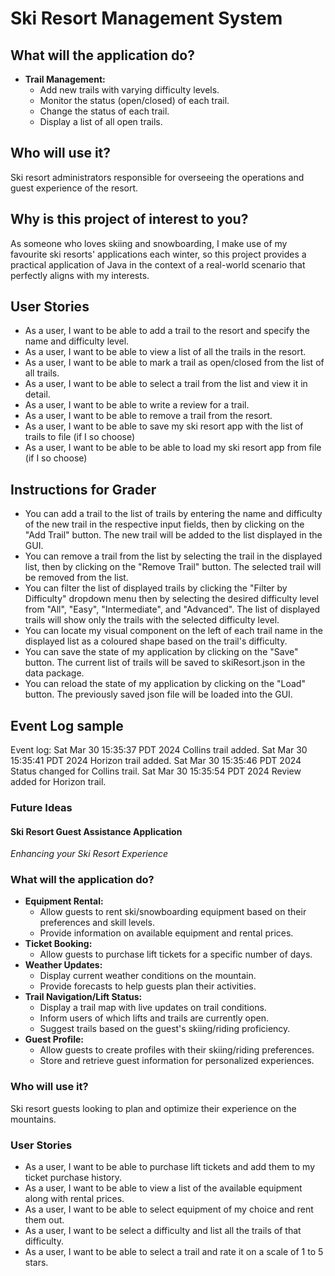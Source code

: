 # Ski Resort Management System

## **What will the application do?**
- **Trail Management:**
  - Add new trails with varying difficulty levels.
  - Monitor the status (open/closed) of each trail.
  - Change the status of each trail.
  - Display a list of all open trails.

## **Who will use it?**

Ski resort administrators responsible for overseeing the operations and guest experience of the resort.

## **Why is this project of interest to you?**

As someone who loves skiing and snowboarding, I make use of my favourite ski resorts' applications each winter, so this
project provides a practical application of Java in the context of a real-world scenario that perfectly aligns with my 
interests.

## **User Stories**
- As a user, I want to be able to add a trail to the resort and specify the name and difficulty level.
- As a user, I want to be able to view a list of all the trails in the resort.
- As a user, I want to be able to mark a trail as open/closed from the list of all trails.
- As a user, I want to be able to select a trail from the list and view it in detail.
- As a user, I want to be able to write a review for a trail.
- As a user, I want to be able to remove a trail from the resort.
- As a user, I want to be able to save my ski resort app with the list of trails to file (if I so choose)
- As a user, I want to be able to be able to load my ski resort app from file (if I so choose)

## **Instructions for Grader**
- You can add a trail to the list of trails by entering the name and difficulty of the new trail in the respective
input fields, then by clicking on the "Add Trail" button. The new trail will be added to the list
displayed in the GUI.
- You can remove a trail from the list by selecting the trail in the displayed list, then by clicking on the 
"Remove Trail" button. The selected trail will be removed from the list.
- You can filter the list of displayed trails by clicking the "Filter by Difficulty" dropdown menu then by selecting
the desired difficulty level from "All", "Easy", "Intermediate", and "Advanced". The list of displayed trails will show
only the trails with the selected difficulty level.
- You can locate my visual component on the left of each trail name in the displayed list as a coloured shape based on 
the trail's difficulty.
- You can save the state of my application by clicking on the "Save" button. The current list of trails will be saved
to skiResort.json in the data package.
- You can reload the state of my application by clicking on the "Load" button. The previously saved json file will be
loaded into the GUI.

## **Event Log sample**
Event log:
Sat Mar 30 15:35:37 PDT 2024
Collins trail added.
Sat Mar 30 15:35:41 PDT 2024
Horizon trail added.
Sat Mar 30 15:35:46 PDT 2024
Status changed for Collins trail.
Sat Mar 30 15:35:54 PDT 2024
Review added for Horizon trail.


### Future Ideas

#### Ski Resort Guest Assistance Application

*Enhancing your Ski Resort Experience*

### **What will the application do?**
- **Equipment Rental:**
  - Allow guests to rent ski/snowboarding equipment based on their preferences and skill levels.
  - Provide information on available equipment and rental prices.
- **Ticket Booking:**
  - Allow guests to purchase lift tickets for a specific number of days.
- **Weather Updates:**
  - Display current weather conditions on the mountain.
  - Provide forecasts to help guests plan their activities.
- **Trail Navigation/Lift Status:**
  - Display a trail map with live updates on trail conditions.
  - Inform users of which lifts and trails are currently open.
  - Suggest trails based on the guest's skiing/riding proficiency.
- **Guest Profile:**
  - Allow guests to create profiles with their skiing/riding preferences.
  - Store and retrieve guest information for personalized experiences.

### **Who will use it?**

Ski resort guests looking to plan and optimize their experience on the mountains.


### **User Stories**
- As a user, I want to be able to purchase lift tickets and add them to my ticket purchase history.
- As a user, I want to be able to view a list of the available equipment along with rental prices.
- As a user, I want to be able to select equipment of my choice and rent them out.
- As a user, I want to be select a difficulty and list all the trails of that difficulty.
- As a user, I want to be able to select a trail and rate it on a scale of 1 to 5 stars.